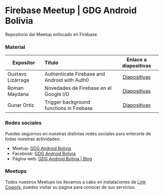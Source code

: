 # Firebase Meetup | GDG Android Bolivia

Repositorio del Meetup enfocado en Firebase.

### Material
| Expositor | Título | Enlace a diapositivas |
| ------------- |:-------------| :-----:|
| Gustavo Lizárraga | Authenticate Firebase and Android with Auth0 | [Diapositivas](https://docs.google.com/presentation/d/e/2PACX-1vRCgAPxgbd5uIjfMIYT1wg0DCDLrYrr15bCWEBDbzr5YUVGvCrFVrA0mkCkAOSmkpadAQsYLmU7mpIo/pub?start=false&loop=false&delayms=3000) |
| Roman Maydana | Novedades de Firebase en el Google I/O | [Diapositivas]() |
| Gunar Ortiz | Trigger background functions in Firebase | [Diapositivas]() |

### Redes sociales
Puedes seguirnos en nuestras distintas redes sociales para enterarte de todas nuestras actividades:

- Meetup: [GDG Android Bolivia](https://www.meetup.com/es-ES/GDGAndroidBolivia/) 
- Facebook: [GDG Android Bolivia](https://www.facebook.com/GDGAndroidBolivia)
- Página web: [GDG Android Bolivia | Blog](https://gdg.androidbolivia.com/)

### Meetups
Todos nuestros Meetups los llevamos a cabo en instalaciones de [Link Cowork](http://www.linkcowork.com.bo/), puedes visitar su página para conocer de sus servicios.